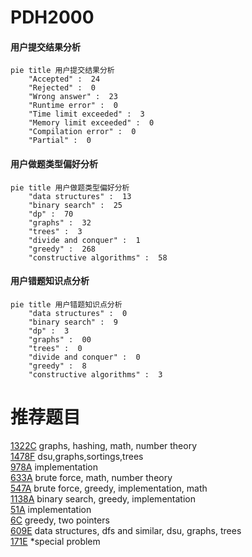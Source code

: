 # PDH2000

<!-- tabs:start -->



#### **用户提交结果分析**

```mermaid
pie title 用户提交结果分析
    "Accepted" :  24
    "Rejected" :  0
    "Wrong answer" :  23
    "Runtime error" :  0
    "Time limit exceeded" :  3
    "Memory limit exceeded" :  0
    "Compilation error" :  0
    "Partial" :  0
```

#### **用户做题类型偏好分析**

```mermaid
pie title 用户做题类型偏好分析
    "data structures" :  13
    "binary search" :  25
    "dp" :  70
    "graphs" :  32
    "trees" :  3
    "divide and conquer" :  1
    "greedy" :  268
    "constructive algorithms" :  58
```
#### **用户错题知识点分析**

```mermaid
pie title 用户错题知识点分析
    "data structures" :  0
    "binary search" :  9
    "dp" :  3
    "graphs" :  00
    "trees" :  0
    "divide and conquer" :  0
    "greedy" :  8
    "constructive algorithms" :  3
```



<!-- tabs:end -->
# 推荐题目
[1322C](https://codeforces.com/contest/1322/problem/C)		graphs,
                        hashing,
                        math,
                        number theory		  
[1478F](https://codeforces.com/contest/1478/problem/F)		dsu,graphs,sortings,trees		  
[978A](https://codeforces.com/contest/978/problem/A)		implementation		  
[633A](https://codeforces.com/contest/633/problem/A)		brute force,
                        math,
                        number theory		  
[547A](https://codeforces.com/contest/547/problem/A)		brute force,
                        greedy,
                        implementation,
                        math		  
[1138A](https://codeforces.com/contest/1138/problem/A)		binary search,
                        greedy,
                        implementation		  
[51A](https://codeforces.com/contest/51/problem/A)		implementation		  
[6C](https://codeforces.com/contest/6/problem/C)		greedy,
                        two pointers		  
[609E](https://codeforces.com/contest/609/problem/E)		data structures,
                        dfs and similar,
                        dsu,
                        graphs,
                        trees		  
[171E](https://codeforces.com/contest/171/problem/E)		*special problem		  
